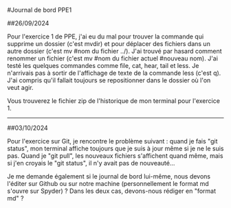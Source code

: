 #Journal de bord PPE1

##26/09/2024

Pour l'exercice 1 de PPE, j'ai eu du mal pour trouver la commande qui supprime un dossier (c'est mvdir) et pour déplacer des fichiers dans un autre dossier (c'est mv #nom du fichier ../).
J'ai trouvé par hasard comment renommer un fichier (c'est mv #nom du fichier actuel #nouveau nom).
J'ai testé les quelques commandes comme file, cat, hear, tail et less. Je n'arrivais pas à sortir de l'affichage de texte de la commande less (c'est q).
J'ai compris qu'il fallait toujours se repositionner dans le dossier où l'on veut agir.

Vous trouverez le fichier zip de l'historique de mon terminal pour l'exercice 1.

----

##03/10/2024

Pour l'exercice sur Git, je rencontre le problème suivant : quand je fais "git status", mon terminal affiche toujours que je suis à jour même si je ne le suis pas. Quand je "git pull", les nouveaux fichiers s'affichent quand même, mais si j'en croyais le "git status", il n'y avait pas de nouveauté...

Je me demande également si le journal de bord lui-même, nous devons l'éditer sur Github ou sur notre machine (personnellement le format md s'ouvre sur Spyder) ? Dans les deux cas, devons-nous rédiger en "format md" ?
